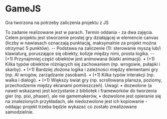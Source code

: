 # GameJS
Gra tworzona na potrzeby zaliczenia projektu z JS

To zadanie realizowane jest w parach. Termin oddania - za dwa zajęcia.
Celem projektu jest stworzenie prostej gry działającej w elemencie canvas (liczby w nawiasach oznaczają punktację, maksymalnie za projekt można otrzymać 5 punktów).
--	Podstawa na zaliczenie (1): sterowanie myszą lub/i klawiaturą, poruszające się obiekty, kolizje między nimi, prosta logika.
--	(+1) Przynajmniej część obiektów jest animowana (klatki animacji).
•	(+1) Kilka typów obiektów różniących się zachowaniem (np. wrogowie, pułapki i skarby).
•	(+1) Bardziej złożona logika i zależności między elementami gry (np. AI wrogów, zarządzanie zasobami).
•	(+1) Kilka typów interakcji (np. walka i dialogi).
•	(+1) Większy świat gry (np. scrollowana plansza, poziomy, przechodzenie między ekranami pomieszczeń).
Uwagi:
•	dozwolone (a nawet wskazane) jest korzystanie z bibliotek i frameworków do tworzenia gier (np. pixi, phaser), ale nie gamemakerów,
•	dozwolone jest opieranie się na znalezionych przykładach, ale niedozwolone jest ich kopiowanie - oddając projekt trzeba będzie wykazać co zostało zrealizowane samodzielnie.

